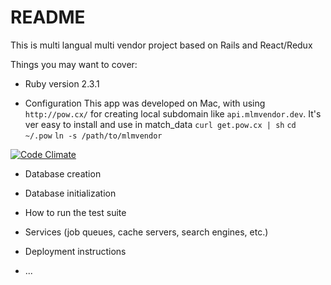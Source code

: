 # README

This is multi langual multi vendor project based on Rails and React/Redux

Things you may want to cover:

* Ruby version 2.3.1

* Configuration
  This app was developed on Mac, with using `http://pow.cx/` for creating local
  subdomain like `api.mlmvendor.dev`. It's ver easy to install and use in match_data
  `curl get.pow.cx | sh`
  `cd ~/.pow`
  `ln -s /path/to/mlmvendor`


[![Code Climate](https://codeclimate.com/github/sambua/mlmvendor/badges/gpa.svg)](https://codeclimate.com/github/sambua/mlmvendor)

* Database creation

* Database initialization

* How to run the test suite

* Services (job queues, cache servers, search engines, etc.)

* Deployment instructions

* ...
